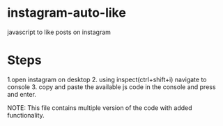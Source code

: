 # instagram-auto-like
javascript to like posts on instagram

# Steps
1.open instagram on desktop
2. using inspect(ctrl+shift+i) navigate to console 
3. copy and paste the available js code in the console and press and enter.

NOTE: This file contains multiple version of the code with added functionality.
